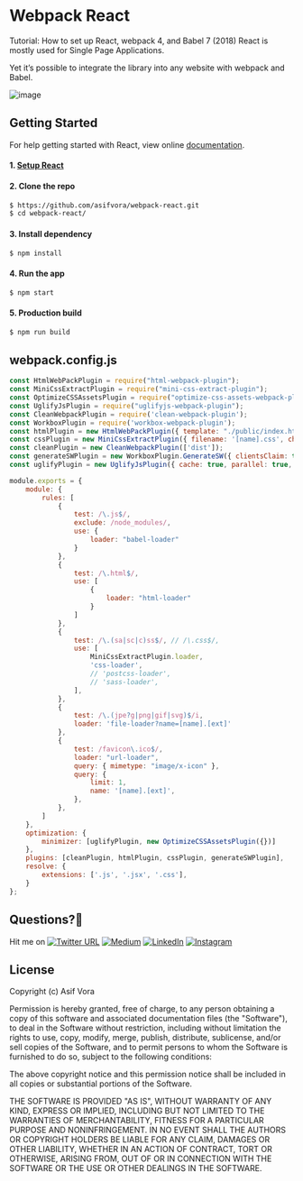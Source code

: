 # Webpack React
Tutorial: How to set up React, webpack 4, and Babel 7 (2018)
React is mostly used for Single Page Applications.

Yet it’s possible to integrate the library into any website with webpack and Babel.

![image](https://github.com/asifvora/webpack-react/blob/master/webpack4-react-babel.png)

## Getting Started

For help getting started with React, view online
[documentation](https://reactjs.org/).

#### 1. [Setup React](https://reactjs.org/docs/try-react.html)

#### 2. Clone the repo

```sh
$ https://github.com/asifvora/webpack-react.git
$ cd webpack-react/
```

#### 3. Install dependency

```sh
$ npm install
```

#### 4. Run the app

```sh
$ npm start
```
#### 5. Production build

```sh
$ npm run build
```

## webpack.config.js

```js
const HtmlWebPackPlugin = require("html-webpack-plugin");
const MiniCssExtractPlugin = require("mini-css-extract-plugin");
const OptimizeCSSAssetsPlugin = require("optimize-css-assets-webpack-plugin");
const UglifyJsPlugin = require("uglifyjs-webpack-plugin");
const CleanWebpackPlugin = require('clean-webpack-plugin');
const WorkboxPlugin = require('workbox-webpack-plugin');
const htmlPlugin = new HtmlWebPackPlugin({ template: "./public/index.html", filename: "./index.html" });
const cssPlugin = new MiniCssExtractPlugin({ filename: '[name].css', chunkFilename: '[name].css' });
const cleanPlugin = new CleanWebpackPlugin(['dist']);
const generateSWPlugin = new WorkboxPlugin.GenerateSW({ clientsClaim: true, skipWaiting: true });
const uglifyPlugin = new UglifyJsPlugin({ cache: true, parallel: true, sourceMap: true });

module.exports = {
    module: {
        rules: [
            {
                test: /\.js$/,
                exclude: /node_modules/,
                use: {
                    loader: "babel-loader"
                }
            },
            {
                test: /\.html$/,
                use: [
                    {
                        loader: "html-loader"
                    }
                ]
            },
            {
                test: /\.(sa|sc|c)ss$/, // /\.css$/,
                use: [
                    MiniCssExtractPlugin.loader,
                    'css-loader',
                    // 'postcss-loader',
                    // 'sass-loader',
                ],
            },
            {
                test: /\.(jpe?g|png|gif|svg)$/i,
                loader: 'file-loader?name=[name].[ext]'
            },
            {
                test: /favicon\.ico$/,
                loader: "url-loader",
                query: { mimetype: "image/x-icon" },
                query: {
                    limit: 1,
                    name: '[name].[ext]',
                },
            },
        ]
    },
    optimization: {
        minimizer: [uglifyPlugin, new OptimizeCSSAssetsPlugin({})]
    },
    plugins: [cleanPlugin, htmlPlugin, cssPlugin, generateSWPlugin],
    resolve: {
        extensions: ['.js', '.jsx', '.css'],
    }
};
```

## Questions?🤔 
  

Hit me on [![Twitter URL](https://img.shields.io/twitter/url/http/shields.io.svg?style=social)](https://twitter.com/007_dark_shadow)
[![Medium](https://img.shields.io/badge/Medium-asifvora-brightgreen.svg)](https://medium.com/@asifvora)
[![LinkedIn](https://img.shields.io/badge/LinkedIn-asifvora-blue.svg)](https://www.linkedin.com/in/asif-vora/) 
[![Instagram](https://img.shields.io/badge/Instagram-Asif%20Vora-green.svg)](https://www.instagram.com/007_dark_shadow/) 


## License

Copyright (c) Asif Vora

Permission is hereby granted, free of charge, to any person obtaining a copy
of this software and associated documentation files (the "Software"), to deal
in the Software without restriction, including without limitation the rights
to use, copy, modify, merge, publish, distribute, sublicense, and/or sell
copies of the Software, and to permit persons to whom the Software is
furnished to do so, subject to the following conditions:

The above copyright notice and this permission notice shall be included in all
copies or substantial portions of the Software.

THE SOFTWARE IS PROVIDED "AS IS", WITHOUT WARRANTY OF ANY KIND, EXPRESS OR
IMPLIED, INCLUDING BUT NOT LIMITED TO THE WARRANTIES OF MERCHANTABILITY,
FITNESS FOR A PARTICULAR PURPOSE AND NONINFRINGEMENT. IN NO EVENT SHALL THE
AUTHORS OR COPYRIGHT HOLDERS BE LIABLE FOR ANY CLAIM, DAMAGES OR OTHER
LIABILITY, WHETHER IN AN ACTION OF CONTRACT, TORT OR OTHERWISE, ARISING FROM,
OUT OF OR IN CONNECTION WITH THE SOFTWARE OR THE USE OR OTHER DEALINGS IN THE
SOFTWARE.
